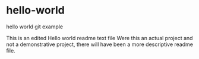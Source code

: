 # hello-world
hello world git example

This is an edited Hello world readme text file
Were this an actual project and not a demonstrative project,
there will have been a more descriptive readme file.

